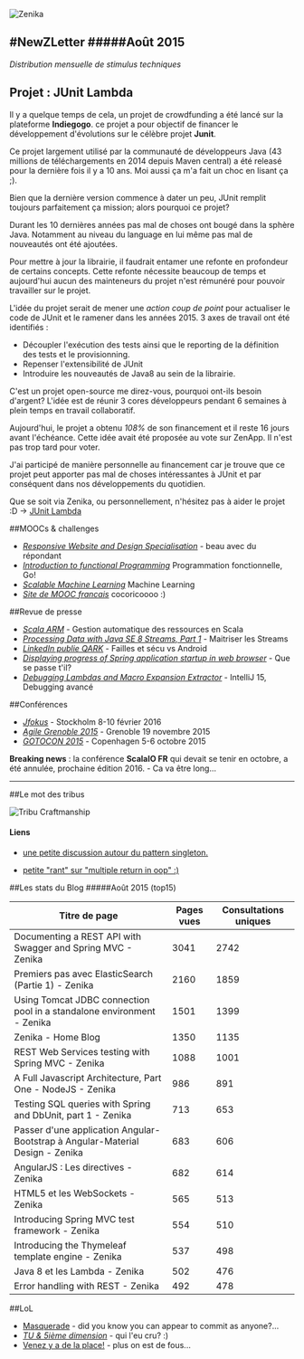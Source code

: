 
![Zenika](http://www.zenika.com/images/signature/simple.png)


#NewZLetter 
#####Août 2015
---

*Distribution mensuelle de stimulus techniques* 



## Projet : JUnit Lambda

Il y a quelque temps de cela, un projet de crowdfunding a été lancé sur la plateforme **Indiegogo**. ce projet a pour objectif de financer le développement d'évolutions sur le célèbre projet **Junit**.

Ce projet largement utilisé par la communauté de développeurs Java (43 millions de téléchargements en 2014 depuis Maven central) a été releasé pour la dernière fois il y a 10 ans. Moi aussi ça m'a fait un choc en lisant ça ;).

Bien que la dernière version commence à dater un peu, JUnit remplit toujours parfaitement ça mission; alors pourquoi ce projet?

Durant les 10 dernières années pas mal de choses ont bougé dans la sphère Java. Notamment au niveau du language en lui même pas mal de nouveautés ont été ajoutées. 

Pour mettre à jour la librairie, il faudrait entamer une refonte en profondeur de certains concepts. Cette refonte nécessite beaucoup de temps et aujourd'hui aucun des mainteneurs du projet n'est rémunéré pour pouvoir travailler sur le projet. 

L'idée du projet serait de mener une *action coup de point* pour actualiser le code de JUnit et le ramener dans les années 2015.
3 axes de travail ont été identifiés : 

 - Découpler l'exécution des tests ainsi que le reporting de la définition des tests et le provisionning.
 - Repenser l'extensibilité de JUnit
 - Introduire les nouveautés de Java8 au sein de la librairie.
 

C'est un projet open-source me direz-vous, pourquoi ont-ils besoin d'argent? L'idée est de réunir 3 cores développeurs pendant 6 semaines à plein temps en travail collaboratif.

Aujourd'hui, le projet a obtenu *108%* de son financement et il reste 16 jours avant l'échéance. Cette idée avait été proposée au vote sur ZenApp. Il n'est pas trop tard pour voter. 

J'ai participé de manière personnelle au financement car je trouve que ce projet peut apporter pas mal de choses intéressantes à JUnit et par conséquent dans nos développements du quotidien.

Que se soit via Zenika, ou personnellement, n'hésitez pas à aider le projet :D -> [JUnit Lambda](https://www.indiegogo.com/projects/junit-lambda#/story)


##MOOCs & challenges

  * [*Responsive Website and Design Specialisation*](https://www.coursera.org/specializations/website-development) - beau avec du répondant
  * [*Introduction to functional Programming*](https://www.edx.org/course/introduction-functional-programming-delftx-fp101x-0) Programmation fonctionnelle, Go!
  * [*Scalable Machine Learning*](https://www.edx.org/course/scalable-machine-learning-uc-berkeleyx-cs190-1x) Machine Learning
  * [*Site de MOOC francais*](https://www.france-universite-numerique-mooc.fr) cocoricoooo :)
  


##Revue de presse

 * [*Scala ARM*](http://jsuereth.com/scala-arm/index.html) - Gestion automatique des ressources en Scala  
 * [*Processing Data with Java SE 8 Streams, Part 1*](http://www.oracle.com/technetwork/articles/java/ma14-java-se-8-streams-2177646.html) - Maitriser les Streams
 * [*LinkedIn publie QARK*](http://www.infoq.com/fr/news/2015/09/qark?utm_campaign=infoq_content&utm_source=infoq&utm_medium=feed&utm_term=global) - Failles et sécu vs Android
 * [*Displaying progress of Spring application startup in web browser*](http://www.nurkiewicz.com/2015/09/displaying-progress-of-spring.html?m=1) - Que se passe t'il?
 * [*Debugging Lambdas and Macro Expansion Extractor*](http://blog.jetbrains.com/scala/2015/09/02/debugging-lambdas-and-macro-expansion-extractor/) - IntelliJ 15, Debugging avancé 


  

 
##Conférences

 * [*Jfokus*](http://www.jfokus.se/jfokus/) - Stockholm 8-10 février 2016
 * [*Agile Grenoble 2015*](http://2015.agile-grenoble.org/) - Grenoble 19 novembre 2015
 * [*GOTOCON 2015*](http://gotocon.com/cph-2015) - Copenhagen 5-6 octobre 2015 
 
**Breaking news** : la conférence **ScalaIO FR** qui devait se tenir en octobre, a été annulée, prochaine édition 2016. - Ca va être long...


 
---


##Le mot des tribus

![Tribu Craftmanship](http://www.zenika.com/images/signature/craftsmanship.png)  

#### Liens

 - [une petite discussion autour du pattern singleton.](http://blog.8thlight.com/uncle-bob/2015/06/30/the-little-singleton.html) 

 - [petite "rant" sur "multiple return in oop" :)](http://www.yegor256.com/2015/08/18/multiple-return-statements-in-oop.html) 

 
##Les stats du Blog
#####Août 2015 (top15)

Titre de page |	Pages vues	| Consultations uniques
--------------|-------------|--------------------
Documenting a REST API with Swagger and Spring MVC - Zenika|3041|2742
Premiers pas avec ElasticSearch (Partie 1) - Zenika|2160|1859
Using Tomcat JDBC connection pool in a standalone environment - Zenika|1501|1399
Zenika - Home Blog|1350|1135
REST Web Services testing with Spring MVC - Zenika|1088|1001
A Full Javascript Architecture, Part One - NodeJS - Zenika|986|891
Testing SQL queries with Spring and DbUnit, part 1 - Zenika|713|653
Passer d'une application Angular-Bootstrap à Angular-Material Design - Zenika|683|606
AngularJS : Les directives - Zenika|682|614
HTML5 et les WebSockets - Zenika|565|513
Introducing Spring MVC test framework - Zenika|554|510
Introducing the Thymeleaf template engine - Zenika|537|498
Java 8 et les Lambda - Zenika|502|476
Error handling with REST - Zenika|492|478


##LoL

 * [Masquerade](https://github.com/amoffat/masquerade/) - did you know you can appear to commit as anyone?...
 * [*TU & 5ième dimension*](http://lesjoiesducode.fr/post/127224069808/quand-mon-code-foireux-passe-les-tests-contre) - qui l'eu cru? :) 
 * [Venez y a de la place!](http://lesjoiesducode.fr/post/127700158840/quand-les-coll%C3%A8gues-sont-devant-mon-%C3%A9cran-pour) - plus on est de fous...

 
